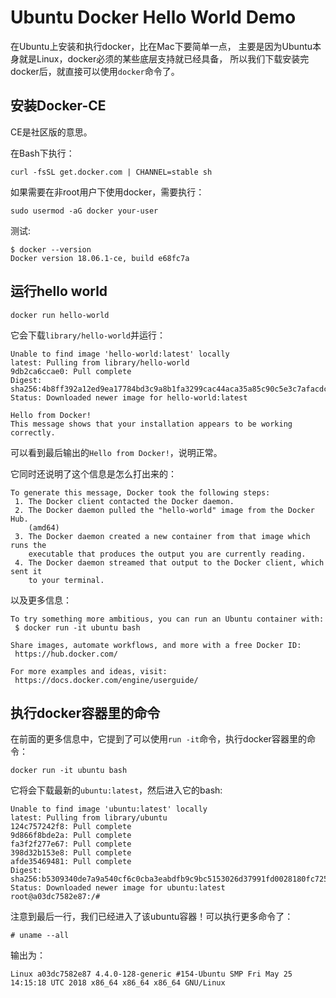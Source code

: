 Ubuntu Docker Hello World Demo
==============================

在Ubuntu上安装和执行docker，比在Mac下要简单一点，
主要是因为Ubuntu本身就是Linux，docker必须的某些底层支持就已经具备，
所以我们下载安装完docker后，就直接可以使用`docker`命令了。

安装Docker-CE
-------------

CE是社区版的意思。

在Bash下执行：

```
curl -fsSL get.docker.com | CHANNEL=stable sh
```

如果需要在非root用户下使用docker，需要执行：

```
sudo usermod -aG docker your-user
```

测试:

```
$ docker --version
Docker version 18.06.1-ce, build e68fc7a
```

运行hello world
-------------

```
docker run hello-world
```

它会下载`library/hello-world`并运行：

```
Unable to find image 'hello-world:latest' locally
latest: Pulling from library/hello-world
9db2ca6ccae0: Pull complete
Digest: sha256:4b8ff392a12ed9ea17784bd3c9a8b1fa3299cac44aca35a85c90c5e3c7afacdc
Status: Downloaded newer image for hello-world:latest

Hello from Docker!
This message shows that your installation appears to be working correctly.
```

可以看到最后输出的`Hello from Docker!`，说明正常。

它同时还说明了这个信息是怎么打出来的：

```
To generate this message, Docker took the following steps:
 1. The Docker client contacted the Docker daemon.
 2. The Docker daemon pulled the "hello-world" image from the Docker Hub.
    (amd64)
 3. The Docker daemon created a new container from that image which runs the
    executable that produces the output you are currently reading.
 4. The Docker daemon streamed that output to the Docker client, which sent it
    to your terminal.
```

以及更多信息：

```
To try something more ambitious, you can run an Ubuntu container with:
 $ docker run -it ubuntu bash

Share images, automate workflows, and more with a free Docker ID:
 https://hub.docker.com/

For more examples and ideas, visit:
 https://docs.docker.com/engine/userguide/
```

执行docker容器里的命令
--------------

在前面的更多信息中，它提到了可以使用`run -it`命令，执行docker容器里的命令：

```
docker run -it ubuntu bash
```

它将会下载最新的`ubuntu:latest`，然后进入它的bash:

```
Unable to find image 'ubuntu:latest' locally
latest: Pulling from library/ubuntu
124c757242f8: Pull complete
9d866f8bde2a: Pull complete
fa3f2f277e67: Pull complete
398d32b153e8: Pull complete
afde35469481: Pull complete
Digest: sha256:b5309340de7a9a540cf6c0cba3eabdfb9c9bc5153026d37991fd0028180fc725
Status: Downloaded newer image for ubuntu:latest
root@a03dc7582e87:/#
```

注意到最后一行，我们已经进入了该ubuntu容器！可以执行更多命令了：

```
# uname --all
```

输出为：

```
Linux a03dc7582e87 4.4.0-128-generic #154-Ubuntu SMP Fri May 25 14:15:18 UTC 2018 x86_64 x86_64 x86_64 GNU/Linux
```
